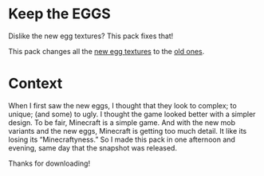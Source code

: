 # Keep the EGGS

Dislike the new egg textures? This pack fixes that!

This pack changes all the [new egg textures](https://github.com/TwigYT/Keep-the-EGGS/blob/eb98a657a28864cca633cbeb9e5094aad6b77ab0/images/image3.png) to the [old ones](https://github.com/TwigYT/Keep-the-EGGS/blob/eb98a657a28864cca633cbeb9e5094aad6b77ab0/images/image2.png).

# Context

When I first saw the new eggs, I thought that they look to complex; to unique; (and some) to ugly. I thought the game looked better with a simpler design. To be fair, Minecraft is a simple game. And with the new mob variants and the new eggs, Minecraft is getting too much detail. It like its losing its “Minecraftyness.” So I made this pack in one afternoon and evening, same day that the snapshot was released.

Thanks for downloading!
